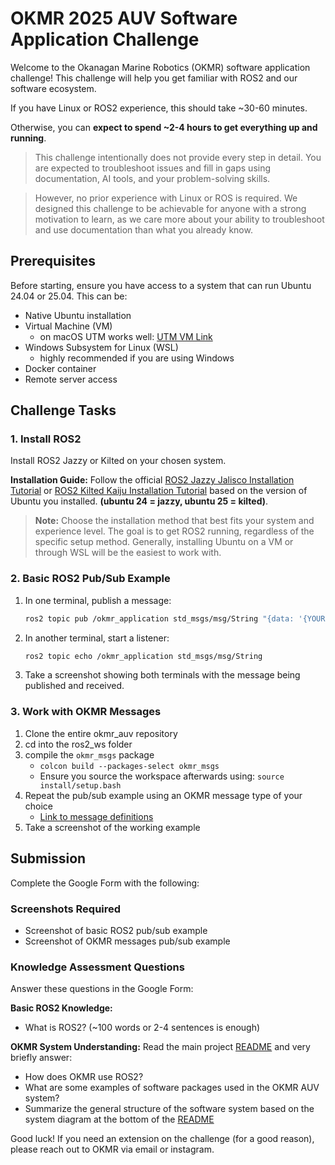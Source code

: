 # OKMR 2025 AUV Software Application Challenge

Welcome to the Okanagan Marine Robotics (OKMR) software application challenge! 
This challenge will help you get familiar with ROS2 and our software ecosystem.

If you have Linux or ROS2 experience, this should take ~30-60 minutes.

Otherwise, you can **expect to spend ~2-4 hours to get everything up and running**.

> This challenge intentionally does not provide every step in detail. You are expected to troubleshoot issues and fill in gaps using documentation, AI tools, and your problem-solving skills.

> However, no prior experience with Linux or ROS is required. We designed this challenge to be achievable for anyone with a strong motivation to learn, as we care more about your ability to troubleshoot and use documentation than what you already know.

## Prerequisites

Before starting, ensure you have access to a system that can run Ubuntu 24.04 or 25.04. This can be:
- Native Ubuntu installation
- Virtual Machine (VM)
    - on macOS UTM works well: [UTM VM Link](https://mac.getutm.app/)
- Windows Subsystem for Linux (WSL)
    - highly recommended if you are using Windows
- Docker container
- Remote server access


## Challenge Tasks

### 1. Install ROS2

Install ROS2 Jazzy or Kilted on your chosen system.

**Installation Guide:** Follow the official 
[ROS2 Jazzy Jalisco Installation Tutorial](https://docs.ros.org/en/jazzy/Installation.html) 
or 
[ROS2 Kilted Kaiju Installation Tutorial](https://docs.ros.org/en/kilted/Installation.html)
based on the version of Ubuntu you installed. **(ubuntu 24 = jazzy, ubuntu 25 = kilted)**.

> **Note:** Choose the installation method that best fits your system and experience level. The goal is to get ROS2 running, regardless of the specific setup method. Generally, installing Ubuntu on a VM or through WSL will be the easiest to work with.

### 2. Basic ROS2 Pub/Sub Example

1. In one terminal, publish a message:
    ```bash
   ros2 topic pub /okmr_application std_msgs/msg/String "{data: '{YOUR NAME} is locked in on okmr software team'}"
   ```

2. In another terminal, start a listener:
   ```bash
   ros2 topic echo /okmr_application std_msgs/msg/String
   ```

3. Take a screenshot showing both terminals with the message being published and received.

### 3. Work with OKMR Messages

1. Clone the entire okmr_auv repository 
2. cd into the ros2_ws folder 
3. compile the `okmr_msgs` package 
    - ```colcon build --packages-select okmr_msgs```
    - Ensure you source the workspace afterwards using: ```source install/setup.bash```
4. Repeat the pub/sub example using an OKMR message type of your choice
    - [Link to message definitions](/ros2_ws/src/okmr_msgs/msg/)
5. Take a screenshot of the working example

## Submission

Complete the Google Form with the following:

### Screenshots Required
- Screenshot of basic ROS2 pub/sub example
- Screenshot of OKMR messages pub/sub example

### Knowledge Assessment Questions
Answer these questions in the Google Form:

**Basic ROS2 Knowledge:**
- What is ROS2? (~100 words or 2-4 sentences is enough) 

**OKMR System Understanding:**
Read the main project [README](/README.md) and very briefly answer:
- How does OKMR use ROS2?
- What are some examples of software packages used in the OKMR AUV system?
- Summarize the general structure of the software system based on the system diagram at the bottom of the [README](/README.md)

Good luck! If you need an extension on the challenge (for a good reason), please reach out to OKMR via email or instagram.


